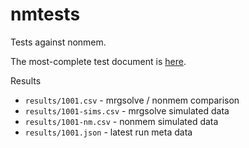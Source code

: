 # nmtests

Tests against nonmem.

The most-complete test document is [here](nmtest9.md).

Results
- `results/1001.csv` - mrgsolve / nonmem comparison
- `results/1001-sims.csv` - mrgsolve simulated data
- `results/1001-nm.csv` - nonmem simulated data
- `results/1001.json` - latest run meta data
